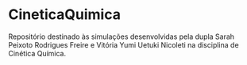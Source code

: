 # CineticaQuimica
Repositório destinado às simulações desenvolvidas pela dupla Sarah Peixoto Rodrigues Freire e Vitória Yumi Uetuki Nicoleti na disciplina de Cinética Química.
